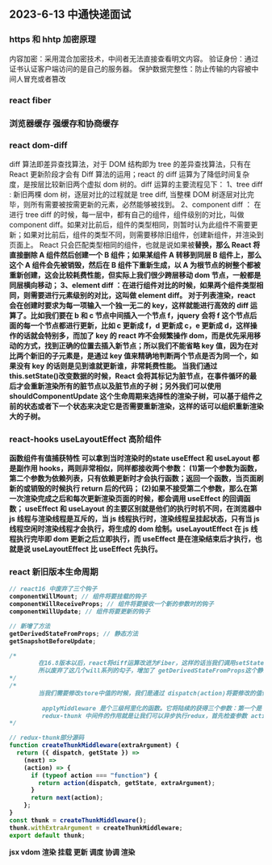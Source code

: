 ## 2023-6-13 中通快递面试

### https 和 hhtp 加密原理

内容加密：采用混合加密技术，中间者无法直接查看明文内容。
验证身份：通过证书认证客户端访问的是自己的服务器。
保护数据完整性：防止传输的内容被中间人冒充或者篡改

### react fiber

### 浏览器缓存 强缓存和协商缓存

### react dom-diff

diff 算法即差异查找算法，对于 DOM 结构即为 tree 的差异查找算法，只有在 React 更新阶段才会有 Diff 算法的运用；react 的 diff 运算为了降低时间复杂度，是按层比较新旧两个虚拟 dom 树的。diff 运算的主要流程见下：
1、tree diff : 新旧两棵 dom 树，逐层对比的过程就是 tree diff, 当整棵 DOM 树逐层对比完毕，则所有需要被按需更新的元素，必然能够被找到。
2、component diff ： 在进行 tree diff 的时候，每一层中，都有自己的组件，组件级别的对比，叫做 component diff。如果对比前后，组件的类型相同，则暂时认为此组件不需要更新；如果对比前后，组件的类型不同，则需要移除旧组件，创建新组件，并渲染到页面上。
React 只会匹配类型相同的组件，也就是说如果<A>被<B>替换，那么 React 将直接删除 A 组件然后创建一个 B 组件；如果某组件 A 转移到同层 B 组件上，那么这个 A 组件会先被销毁，然后在 B 组件下重新生成，以 A 为根节点的树整个都被重新创建，这会比较耗费性能，但实际上我们很少跨层移动 dom 节点，一般都是同层横向移动；
3、element diff ：在进行组件对比的时候，如果两个组件类型相同，则需要进行元素级别的对比，这叫做 element diff。
对于列表渲染，react 会在创建时要求为每一项输入一个独一无二的 key，这样就能进行高效的 diff 运算了。比如我们要在 b 和 c 节点中间插入一个节点 f，jquery 会将 f 这个节点后面的每一个节点都进行更新，比如 c 更新成 f，d 更新成 c，e 更新成 d，这样操作的话就会特别多，而加了 key 的 react 咋不会频繁操作 dom，而是优先采用移动的方式，找到正确的位置去插入新节点；所以我们不能省略 key 值，因为在对比两个新旧的子元素是，是通过 key 值来精确地判断两个节点是否为同一个，如果没有 key 的话则是见到谁就更新谁，非常耗费性能。
当我们通过 this.setState()改变数据的时候，React 会将其标记为脏节点，在事件循环的最后才会重新渲染所有的脏节点以及脏节点的子树；另外我们可以使用 shouldComponentUpdate 这个生命周期来选择性的渲染子树，可以基于组件之前的状态或者下一个状态来决定它是否需要重新渲染，这样的话可以组织重新渲染大的子树。

### react-hooks useLayoutEffect 高阶组件
函数组件有值捕获特性 可以拿到当时渲染时的state
useEffect 和 useLayout 都是副作用 hooks，两则非常相似，同样都接收两个参数：
(1)第一个参数为函数，第二个参数为依赖列表，只有依赖更新时才会执行函数；返回一个函数，当页面刷新的或销毁的时候执行 return 后的代码；
(2)如果不接受第二个参数，那么在第一次渲染完成之后和每次更新渲染页面的时候，都会调用 useEffect 的回调函数；
useEffect 和 useLayout 的主要区别就是他们的执行时机不同，在浏览器中 js 线程与渲染线程是互斥的，当 js 线程执行时，渲染线程呈挂起状态，只有当 js 线程空闲时渲染线程才会执行，将生成的 dom 绘制。useLayoutEffect 在 js 线程执行完毕即 dom 更新之后立即执行，而 useEffect 是在渲染结束后才执行，也就是说 useLayoutEffect 比 useEffect 先执行。

### react 新旧版本生命周期

```js
// react16 中废弃了三个钩子
componentWillMount; // 组件将要挂载的钩子
componentWillReceiveProps; // 组件将要接收一个新的参数时的钩子
componentWillUpdate; // 组件将要更新的钩子

// 新增了方法
getDerivedStateFromProps; // 静态方法
getSnapshotBeforeUpdate;

/*
		在16.8版本以后，react将diff运算改进为Fiber，这样的话当我们调用setState方法进行更新的时候，在reconciler 层中js运算会按照节点为单位拆分成一个个小的工作单元，在render前可能会中断或恢复，就有可能导致在render前这些生命周期在进行一次更新时存在多次执行的情况，此时如果我们在里面使用ref操作dom的话，就会造成页面频繁重绘，影响性能。
		所以废弃了这几个will系列的勾子，增加了 getDerivedStateFromProps这个静态方法，这样的话我们就不能在其中使用this.refs以及this上的方法了；getSnapshotBeforeUpdate 这个方法已经到了commit阶段，只会执行一次，给想读取 dom 的用户一些空间。
*/
/*
		当我们需要修改store中值的时候，我们是通过 dispatch(action)将要修改的值传到reducer中的，这个过程是同步的，如果我们要进行异步操作的时候，就需要用到中间件；中间件其实是提供了一个分类处理action的机会，在 middleware 中，我们可以检阅每一个流过的action，并挑选出特定类型的 action进行相应操作，以此来改变 action；
		
		 applyMiddleware 是个三级柯里化的函数。它将陆续的获得三个参数：第一个是 middlewares 数组，第二个是 Redux 原生的 createStore，最后一个是 reducer；然后applyMiddleware会将不同的中间件一层一层包裹到原生的 dispatch 之上；
		 redux-thunk 中间件的作用就是让我们可以异步执行redux，首先检查参数 action 的类型，如果是函数的话，就执行这个 action这个函数，并把 dispatch, getState, extraArgument 作为参数传递进去，否则就调用next让下一个中间件继续处理action。
*/

// redux-thunk部分源码
function createThunkMiddleware(extraArgument) {
  return ({ dispatch, getState }) =>
    (next) =>
    (action) => {
      if (typeof action === "function") {
        return action(dispatch, getState, extraArgument);
      }
      return next(action);
    };
}
const thunk = createThunkMiddleware();
thunk.withExtraArgument = createThunkMiddleware;
export default thunk;

```

jsx vdom 渲染 挂载 更新 调度 协调 渲染

